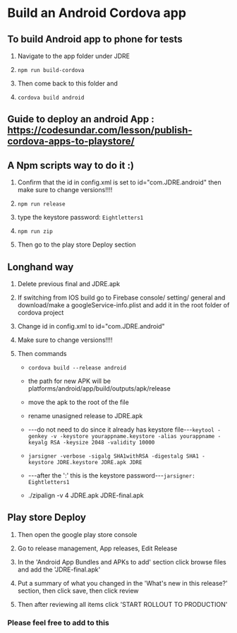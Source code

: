 # Build an Android Cordova app

## To build Android app to phone for tests

1. Navigate to the app folder under JDRE

1. `npm run build-cordova`

1. Then come back to this folder and

1. `cordova build android`

## Guide to deploy an android App : <https://codesundar.com/lesson/publish-cordova-apps-to-playstore/>

## A Npm scripts way to do it :)

1. Confirm that the id in config.xml is set to id="com.JDRE.android" then make sure to change versions!!!!

1. `npm run release`

1. type the keystore password: `Eightletters1`

1. `npm run zip`

1. Then go to the play store Deploy section

## Longhand way

1. Delete previous final and JDRE.apk

1. If switching from IOS build go to Firebase console/ setting/ general and download/make a googleService-info.plist and add it in the root folder of cordova project

1. Change id in config.xml to id="com.JDRE.android"

1. Make sure to change versions!!!!

1. Then commands

    * `cordova build --release android`

    * the path for new APK will be platforms/android/app/build/outputs/apk/release

    * move the apk to the root of the file

    * rename unasigned release to JDRE.apk

    * ---do not need to do since it already has keystore file---`keytool -genkey -v -keystore yourappname.keystore -alias yourappname -keyalg RSA -keysize 2048 -validity 10000`

    * `jarsigner -verbose -sigalg SHA1withRSA -digestalg SHA1 -keystore JDRE.keystore JDRE.apk JDRE`

    * ---after the ':' this is the keystore password---`jarsigner: Eightletters1`  

    * ./zipalign -v 4 JDRE.apk JDRE-final.apk

## Play store Deploy

1. Then open the google play store console

1. Go to release management, App releases, Edit Release

1. In the 'Android App Bundles and APKs to add' section click browse files and add the 'JDRE-final.apk'

1. Put a summary of what you changed in the 'What's new in this release?' section, then click save, then click review

1. Then after reviewing all items click 'START ROLLOUT TO PRODUCTION'

### Please feel free to add to this
